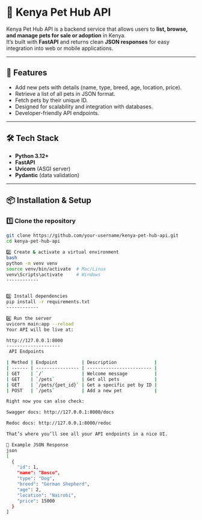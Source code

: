 # 🐾 Kenya Pet Hub API

Kenya Pet Hub API is a backend service that allows users to **list, browse, and manage pets for sale or adoption** in Kenya.  
It’s built with **FastAPI** and returns clean **JSON responses** for easy integration into web or mobile applications.

---

## 🚀 Features
- Add new pets with details (name, type, breed, age, location, price).
- Retrieve a list of all pets in JSON format.
- Fetch pets by their unique ID.
- Designed for scalability and integration with databases.
- Developer-friendly API endpoints.

---

## 🛠 Tech Stack
- **Python 3.12+**
- **FastAPI**
- **Uvicorn** (ASGI server)
- **Pydantic** (data validation)

---

## 📦 Installation & Setup

### 1️⃣ Clone the repository
```bash
git clone https://github.com/your-username/kenya-pet-hub-api.git
cd kenya-pet-hub-api

2️⃣ Create & activate a virtual environment
bash
python -m venv venv
source venv/bin/activate  # Mac/Linux
venv\Scripts\activate     # Windows
------------


3️⃣ Install dependencies
pip install -r requirements.txt
------------

4️⃣ Run the server
uvicorn main:app --reload
Your API will be live at:

http://127.0.0.1:8000
--------------------
 API Endpoints

| Method | Endpoint         | Description              |
| ------ | ---------------- | ------------------------ |
| GET    | `/`              | Welcome message          |
| GET    | `/pets`          | Get all pets             |
| GET    | `/pets/{pet_id}` | Get a specific pet by ID |
| POST   | `/pets`          | Add a new pet            |

Right now you can also check:

Swagger docs: http://127.0.0.1:8000/docs

Redoc docs: http://127.0.0.1:8000/redoc

That’s where you’ll see all your API endpoints in a nice UI.

📄 Example JSON Response
json
[
  {
    "id": 1,
    "name": "Bosco",
    "type": "Dog",
    "breed": "German Shepherd",
    "age": 2,
    "location": "Nairobi",
    "price": 15000
  }
]


